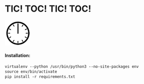 
TIC! TOC! TIC! TOC! 
===


<img src="clock.gif" alt="drawing" width="80"/>


#### Installation:  


```
virtualenv --python /usr/bin/python3 --no-site-packages env  
source env/bin/activate  
pip install -r requirements.txt  
```

